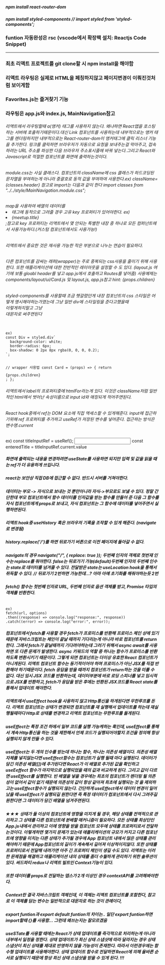##### npm install react-router-dom

##### npm install styled-components // import styled from 'styled-components';

### funtion 자동완성은 rsc (vscode에서 확장팩 설치: Reactjs Code Snippet)

---

### 최초 리액트 프로젝트를 git clone할 시 npm install을 해야함

### 리액트 라우팅은 실제로 HTML을 페칭하지않고 페이지변경이 이뤄진것처럼 보이게함

### Favorites.js는 즐겨찾기 기능

### 라우팅은 app.js와 index.js, MainNavigation참고

###### 리액트에서 라우팅할때 a(앵커) 태그를 사용하지 않는다. 왜냐하면 React앱을 호스팅하는 서버에 호출하기때문이다.대신 Link 컴포넌트를 사용하는데 내부적으로는 앵커 태그를 렌더링하지만 내부적으로는 React-router-dom이 앵커태그에 클릭 리스너 기능을 추가한다. 링크를 클릭하면 브라우저가 자동으로 요청을 보내주는걸 막아주고, 접속하려는 URL 주소를 파싱한 다음 브라우저 주소표시줄에 바꿔 넣는다.그리고 React와 Javascript로 적절한 컴포넌트를 화면에 출력하는것이다.

###### module.css는 사실 클래스다. 컴포넌트의 className에 css 클래스가 하드코딩된 문자열을 부여하는게 아니라 중괄호로 동적 값을 부여하여 사용한다.ex) className={classes.header} 참고로 import는 다음과 같이 한다 import classes from "../../style/MainNavigation.module.css";

###### map을 사용하여 배열의 데이터를 <li> 태그에 동적으로 그려줄 경우 고유 key 프로퍼티가 있어야한다. ex)<li key={meetup.title}>{meetup.title}</li>;참고로 key 프로퍼티는 리액트에서 몇 안되는 특별한 내장 중 하나로 모든 컴퍼넌트에서 사용가능하다.(커스텀 컴포넌트에서도 사용가능!)

###### 리액트에서 중요한 것은 재사용 가능한 작은 부분으로 나누는 연습이 필요하다.

###### 다른 컴포넌트를 감싸는 래퍼(wrapper)는 주로 중복되는 css사용을 줄이기 위해 사용한다. 또한 애플리케이션에 대한 전반적인 레이아웃을 설정할 수 도 있다. (layout.js 여기에 보통 gloabl header를 넣고 app.js에서 호출하고 Routes를 넣어줌) 사용예제는 components/layout/ui/Card.js 및 layout.js, app.js참고 hint: {props.children}

###### styled-components를 사용할때 조금 헷갈렸던게 내장 컴포넌트의 css 스타일은 어떻게 명시해야하는가였는데 그냥 일반 div에 스타일링을 준다고했을때 <div></div>이렇게하지말고 그냥 <Div> 대문자로 써주면된다

<code>
ex)
const Div = styled.div`
  background-color: white;
  border-radius: 6px;
  box-shadow: 0 2px 8px rgba(0, 0, 0, 0.2);
`;

// wrapper 사용법
const Card = (props) => {
return <Div>{props.children}</Div>;
};
</code>

###### 리액트에서 label의 프로퍼티중에 htmlFor라는게 있다. 이것은 className처럼 일반적인 html에서 벗어난 속성이름으로 input id와 매칭되게 적어주면된다.

###### React hook중에서 ref는 DOM 요소에 직접 액세스할 수 있게해준다. input에 접근하기위해 ref 프로퍼티를 추가하고 useRef가 저장된 변수를 넣어준다. 접근하는 방식은 변수명.current

ex)
const titleInputRef = useRef();
<input type="text" required id="title" ref={titleInputRef}/>
const enteredTitle = titleInputRef.current.value

##### 화면에 출력되는 내용을 변경하려면 useState를 사용하면 되지만 입력 및 값을 읽을 때는 ref가 더 유용하게 쓰입니다.

##### react는 보안상 직접 DB에 접근할 수 없다. 반드시 서버를 거쳐야한다.

##### 데이터는 부모 -> 자식으로 보내는 것 뿐만아니라 자식->부모로도 보낼 수 있다. 정말 간단한데 부모 컴포넌트에서 함수 데이터를 인자값을 받는 함수를 만들어 준 다음 그 함수를 자식 컴포넌트에게 props로 보내고, 자식 컴포넌트는 그 함수에 데이터를 넣어주면서 실행하면된다.

##### 리액트 hook중 useHistory 훅은 브라우저 기록을 조작할 수 있게 해준다. (navigate로 변경됨)

##### history.replace('/')를 하면 뒤로가기 버튼으로 이전 페이지에 돌아갈 수 없다.

##### navigate의 경우 navigate("/", { replace: true }); 두번째 인자의 객체로 첫번재 인수는 replace를 줘야한다. false는 뒤로가기 가능(default)두번째 인자의 두번째 인수는 state로 데이터를 넘겨줄 수 있다. 전달받은 state는 useLocation hook을 통해서 취득할 수 있다. // 뒤로가기 2번하면 가능한데...? 아마 아예 초기화를 해줘야하는듯 2번

##### fetch() 함수는 첫번째 인자로 URL, 두번째 인자로 옵션 객체를 받고, Promise 타입의 객체를 반환한다.

<code>
ex)
fetch(url, options)
.then((response) => console.log("response:", response))
.catch((error) => console.log("error:", error));
</code>

##### 컴포넌트에서 fetch를 사용할 경우 fetch가 프로미스를 반환해 프로미스 체인 상에 있기 때문에 자바스크립트는 체인이 끝날 때까지 기다리는게 아니라 바로 컴포넌트를 return한다. 그래서 fetch가 끝날때까지 기다려야하는데 그러기 위해서 async await를 사용하면 또 다른 문제가 발생한다. async 키워드의 역할 중 하나는 함수가 프로미스를 반환하도록 변환시키기 때문이다. 그렇게 되면 컴포넌트는 더이상 유효한 React 컴포넌트가 아니게된다. 리액트 컴포넌트 함수는 동기적이어야 하며 프로미스가 아닌 JSX를 직접 반환해야 하기때문이다. fetch 응답을 받을 때까지 컴포넌트가 return하는 것을 미룰 수 없다. 대신 임시 JSX 코드를 반환하는데, 데이터부분에 바로 로딩 스피너를 넣고 임시적으로 JSX를 반환하고, fetch가 응답을 받은 후에는 반환된 JSX코드를 React state를 통해서 업데이트 해야한다.

##### 리액트에서 useEffect hook을 사용하지 않고 Http통신을 하게된다면 무한루프를 돈다. 리액트 컴포넌트는 상태가 변경되면 컴포넌트를 재 실행해서 업데이트를 하는데 재실행될때마다 Http로 상태를 변경하고 리액트 컴포넌트는 무한루프를 돌게된다.

##### useEffect는 특정 조건 하에서 일부 코드를 실행 가능케하는 훅인데, useEffect를 통해서 계속 Http통신을 하는 것을 제한해서 언제 코드가 실행되어야할지 조건을 정의해 항상 실행되지 않게 만들 수 있다.

##### useEffect는 두 개의 인수를 받는데 하나는 함수, 하나는 의존성 배열이다. 의존성 배열 자체를 넣지않는다면 useEffect함수는 컴포넌트가 실행 될때 마다 실행된다. 데이터가 담긴 의존성 배열([])에 추가된다면 React가 이 배열로 추가된 값을 확인하고 useEeffect 함수가 마지막으로 실행되었을 때의 값과 비교하게 된다. 그리고 값이 다르면 useEffect를 실행한다. 빈 배열을 넣을 경우에는 최초의 컴포넌트가 렌더링 될 의존성이 없어서 값이 없기 때문에 의존성의 값이 항상 같아져 최초에 실행되는 것 을 제외하고는 useEffect함수가 실행되지 않는다. 간단하게 useEffect에서 데이터 변경이 일어났을 때 useEffect가 실행되길 원한다면 즉 특정 데이터가 컴포넌트에서 다시 그려주길 원한다면 그 데이터가 담긴 배열을 넘겨주면된다.

##### ★★★ 상태가 둘 이상의 컴포넌트에 영향을 미치게 될 경우, 해당 상태를 전역적으로 관리하고 그 상태를 다른 컴포넌트에 분배할 매커니즘이 필요하다. 모든 상태를 최상단인 App.js내에서 관리하고 이에 영향을 받을 컴포넌트 모두에 상태를 프로퍼티로서 전달하는것이다. 이렇게하면 몇가지 문제가 있는데 애플리케이션의 규모가 커지고 다른 컴포넌트에 영향을 미치는 다른 상태가 추가될 경우에 App 컴포넌트 내에서 많은 상태를 관리해야하기 때문에 App컴포넌트의 길이가 계속해서 길어져 이상적이지않다. 또한 상태를 프로퍼티로서 전달해 내려가면 아주 긴 프로퍼티 체인이 생길 수도 있다. 리액트는 이러한 문제점을 해결하고 애플리케이션 내의 상태를 좀더 수월하게 관리하기 위한 솔루션이 있다. 써드파티 redux나 리액트 빌트인 Context기능이 있다.

##### 또한 데이터를 props로 전달하는 뎁스가 2개 이상인 경우 contextAPI를 고려해봐야한다.

##### Context란 결국 자바스크립트 객체인데, 이 객체는 리액트 컴포넌트를 포함한다, 참고로 이 객체를 담는 변수는 일반적으로 대문자로 하는 것이 관례이다,

##### export funtion과 export default funtion의 차이는.. 일단 export funtion하면 import할때 {}를 사용함... 그런데 왜쓰는지는 잘모르겠음

##### useSTate를 사용할 때에는 React가 상태 업데이트를 즉각적으로 처리하는게 아니라 내부에서 일정을 정한다. 상태 업데이트가 최신 상태 스냅샷에 따라 달라지는 경우 상태 스냅샷이 최신 상태를 제대로 반영하지 않을 가능성이 존재한다. 따라서 이런경우에는 함수형 업데이트를 사용해야한다. 상태 업데이트 함수로 전달하면 React에 의해 올바른 순서로 실행되기 때문에 항상 최신 상태 스냅샷을 받을 수 있게 된다. !!!
